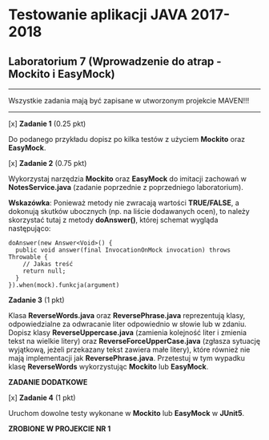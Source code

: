 # Testowanie aplikacji JAVA 2017-2018
## Laboratorium 7 (Wprowadzenie do atrap - Mockito i EasyMock)

-------------------------------------------

Wszystkie zadania mają być zapisane w utworzonym projekcie MAVEN!!!

-------------------------------------------

[x] **Zadanie 1** (0.25 pkt)

Do podanego przykładu dopisz po kilka testów z użyciem **Mockito** oraz **EasyMock**. 

[x] **Zadanie 2** (0.75 pkt) 

Wykorzystaj narzędzia **Mockito** oraz **EasyMock** do imitacji zachowań w **NotesService.java** (zadanie poprzednie z poprzedniego laboratorium).

**Wskazówka**: Ponieważ metody nie zwracają wartości **TRUE/FALSE**, a dokonują skutków ubocznych (np. na liście dodawanych ocen), to należy skorzystać tutaj z metody **doAnswer()**, której schemat wygląda następująco: 

```
doAnswer(new Answer<Void>() {
  public void answer(final InvocationOnMock invocation) throws Throwable {
    // Jakas treść
    return null;
  }
}).when(mock).funkcja(argument)

```

**Zadanie 3** (1 pkt)

Klasa **ReverseWords.java** oraz **ReversePhrase.java** reprezentują klasy, odpowiedzialne za odwracanie liter odpowiednio w słowie lub w zdaniu. Dopisz klasy **ReverseUppercase.java** (zamienia kolejność liter i zmienia tekst na wielkie litery) oraz **ReverseForceUpperCase.java** (zgłasza sytuację wyjątkową, jeżeli przekazany tekst zawiera małe litery), które również nie mają implementacji jak **ReversePhrase.java**. Przetestuj w tym wypadku klasę **ReverseWords** wykorzystując **Mockito** lub **EasyMock**.

**ZADANIE DODATKOWE**

[x] **Zadanie 4** (1 pkt)

Uruchom dowolne testy wykonane w **Mockito** lub **EasyMock** w **JUnit5**.

**ZROBIONE W PROJEKCIE NR 1**
